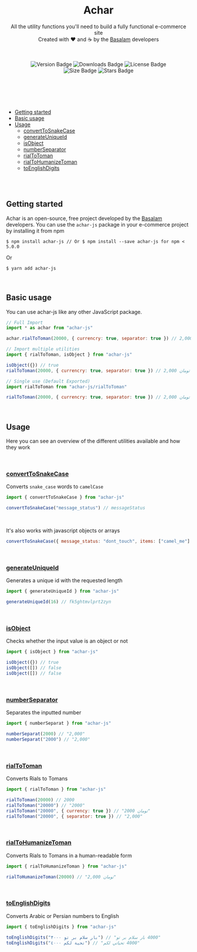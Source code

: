 <div align="center">


# Achar
All the utility functions you'll need to build a fully functional e-commerce site  
Created with :heart: and :coffee: by the [Basalam](https://basalam.com/) developers

<br />

![Version Badge][version-badge]
![Downloads Badge][downloads-badge]
![License Badge][license-badge]  
![Size Badge][size-badge]
![Stars Badge][starts-badge]

</div>

<br />
<br />
<br />
<br />

- [Getting started](#getting-started)
- [Basic usage](#basic-usage)
- [Usage](#usage)
  - [convertToSnakeCase](#converttosnakecase)
  - [generateUniqueId](#generateuniqueid)
  - [isObject](#isobject)
  - [numberSeparator](#numberseparator)
  - [rialToToman](#rialtotoman)
  - [rialToHumanizeToman](#rialtohumanizetoman)
  - [toEnglishDigits](#toenglishdigits)


<br />
<br />

## Getting started
Achar is an open-source, free project developed by the [Basalam](https://basalam.com/) developers. You can use the `achar-js` package in your e-commerce project by installing it from npm  

```
$ npm install achar-js // Or $ npm install --save achar-js for npm < 5.0.0
```

Or

```
$ yarn add achar-js
```

<br />

## Basic usage
You can use achar-js like any other JavaScript package.

```javascript
// Full Import
import * as achar from "achar-js"

achar.rialToToman(20000, { currencry: true, separator: true }) // تومان 2,000

// Import multiple utilities
import { rialToToman, isObject } from "achar-js"

isObject({}) // true
rialToToman(20000, { currencry: true, separator: true }) // تومان 2,000

// Single use (Default Exported)
import rialToToman from "achar-js/rialToToman"

rialToToman(20000, { currencry: true, separator: true }) // تومان 2,000
```

<br />

## Usage
Here you can see an overview of the different utilities available and how they work  

<br />

### [convertToSnakeCase](https://github.com/basalam/achar-js/blob/master/src/convertToSnakeCase.ts)
Converts `snake_case` words to `camelCase`

```javascript
import { convertToSnakeCase } from "achar-js"

convertToSnakeCase("message_status") // messageStatus
```

<br />

It's also works with javascript objects or arrays  

```javascript
convertToSnakeCase({ message_status: "dont_touch", items: ["camel_me"] }) // { messageStatus: "dont_touch", items: ["camelMe"] }
```

<br />

### [generateUniqueId](https://github.com/basalam/achar-js/blob/master/src/generateUniqueId.ts)
Generates a unique id with the requested length

```javascript
import { generateUniqueId } from "achar-js"

generateUniqueId(16) // fk5ghtmvlprt2zyn
```

<br />

### [isObject](https://github.com/basalam/achar-js/blob/master/src/isObject.ts)
Checks whether the input value is an object or not

```javascript
import { isObject } from "achar-js"

isObject({}) // true
isObject([]) // false
isObject([]) // false
```

<br />

### [numberSeparator](https://github.com/basalam/achar-js/blob/master/src/numberSeparator.ts)
Separates the inputted number

```javascript
import { numberSeparat } from "achar-js"

numberSeparat(2000) // "2,000"
numberSeparat("2000") // "2,000"
```

<br />

### [rialToToman](https://github.com/basalam/achar-js/blob/master/src/rialToToman.ts)
Converts Rials to Tomans

```javascript
import { rialToToman } from "achar-js"

rialToToman(20000) // 2000
rialToToman("20000") // "2000"
rialToToman("20000", { currency: true }) // "2000 تومان"
rialToToman("20000", { separator: true }) // "2,000"
```

<br />

### [rialToHumanizeToman](https://github.com/basalam/achar-js/blob/master/src/rialToHumanizeToman.ts)
Converts Rials to Tomans in a human-readable form

```javascript
import { rialToHumanizeToman } from "achar-js"

rialToHumanizeToman(20000) // "2,000 تومان"
```

<br />

### [toEnglishDigits](https://github.com/basalam/achar-js/blob/master/src/toEnglishDigits.ts)
Converts Arabic or Persian numbers to English

```javascript
import { toEnglishDigits } from "achar-js"

toEnglishDigits("۴۰۰۰ بار سلام بر تو") // "4000 بار سلام بر تو"
toEnglishDigits("٤۰۰۰ تحية لكم") // "4000 تحياتي لكم"
```




[version-badge]: https://img.shields.io/npm/v/achar-js?color=ff5c39&label=VERSION&style=flat-square
[downloads-badge]: https://img.shields.io/npm/dm/achar-js?color=ff5c39&label=DOWNLOADS&style=flat-square
[license-badge]: https://img.shields.io/npm/l/achar-js?color=ff5c39&label=LICENSE&style=flat-square
[size-badge]: https://img.shields.io/bundlephobia/min/achar-js?color=ff5c39&label=MIZIFIED%20SIZE&style=flat-square
[starts-badge]: https://img.shields.io/github/stars/basalam/achar-js?color=ff5c39&label=STARTS&style=flat-square

